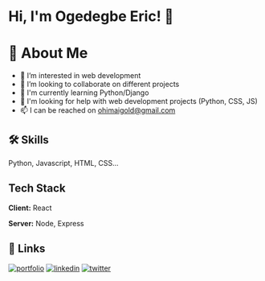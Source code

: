 # Hi, I'm Ogedegbe Eric! 👋

# 🚀 About Me
- 👀 I’m interested in web development
- 💞️ I’m looking to collaborate on different projects
- 🧠 I'm currently learning Python/Django
- 🤔 I'm looking for help with web development projects (Python, CSS, JS)
- 📫 I can be reached on ohimaigold@gmail.com

## 🛠 Skills
Python, Javascript, HTML, CSS...

## Tech Stack

**Client:** React

**Server:** Node, Express

## 🔗 Links
[![portfolio](https://img.shields.io/badge/my_portfolio-000?style=for-the-badge&logo=ko-fi&logoColor=white)](#/)
[![linkedin](https://img.shields.io/badge/linkedin-0A66C2?style=for-the-badge&logo=linkedin&logoColor=white)](https://www.linkedin.com/)
[![twitter](https://img.shields.io/badge/twitter-1DA1F2?style=for-the-badge&logo=twitter&logoColor=white)](https://twitter.com/)






<!---
ohimaigold/ohimaigold is a ✨ special ✨ repository because its `README.md` (this file) appears on your GitHub profile.
You can click the Preview link to take a look at your changes.
--->
